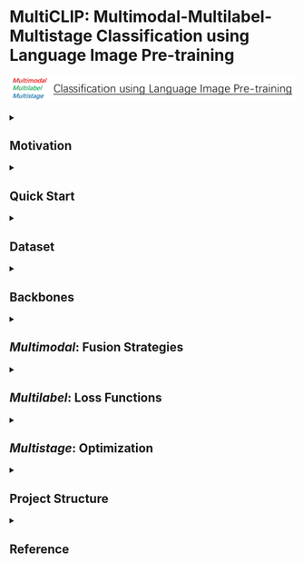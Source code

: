 <h1><strong>MultiCLIP</strong>: Multimodal-Multilabel-Multistage Classification using Language Image Pre-training</h1>

<img 
    src="figures/logo.jpg" 
    alt="MultiCLIP" 
    title="MultiCLIP">

<details>
    <summary>
        <h2>
            Motivation
        </h2>
    </summary>
    <p>Research into multimodalities is pivotal for advancing Artificial General Intelligence (AGI). Previous studies have delved into the capabilities of models trained using contrastive losses. Notably, successful models such as <code>CLIP</code> and <code>BLIP</code> have exerted substantial influence. However, their application predominantly focuses on tasks such as Image-Text Retrieval, Visual Question Answering, or Conditional Generation. Classification, despite being a fundamental task, has received comparatively limited attention. Thus, in this project, we demonstrate a practical implementation of a classification task using pretrained models. It is our hope that the examples provided in this repository will inspire further exploration and innovation.</p>
</details>

<details>
    <summary>
        <h2>
            Quick Start
        </h2>
    </summary>
    <details>
        <summary>
            <h3>
                How to Train a Model
            </h3>
        </summary>
        <p>To illustrate, consider training a <code>BlipMLDecoderClassifier</code> with a learning rate of 0.01. Execute the following command:</p>
        <pre><code>python3 train.py \
        --model_name blip_ml_decoder \
        --learning_rate 1e-2</code></pre>
        <p>The model weights will be stored at <code>./checkpoints/blip_ml_decoder_large_bce_v1_lr0.01_bs256_seed3407_loss.pth</code>.</p>
        <p>It is important to note that using a batch size of 256 with the <code>BlipMLDecoderClassifier</code> requires a GPU with at least 24 GB of memory. Additionally, our experiments were conducted on a two-GPU system, where part of the model was allocated to the second GPU. If you are operating on a machine with a single GPU, consider using alternative models such as the <code>BlipClassifier</code>, which is the default model choice.</p>
    </details>
    <details>
        <summary>
            <h3>
                How to Make Predictions
            </h3>
        </summary>
        <p>After training your model, you can proceed to make predictions. For instance, to use the previously trained model for inference, execute the command below:</p>
        <pre><code>python3 predict.py \
        --checkpoint_path ./checkpoints/blip_ml_decoder_large_bce_v1_lr0.01_bs256_seed3407_loss.pth</code></pre>
        <p>The output of the models will be saved in a <code>.csv</code> file.</p>
    </details>
</details>

<details>
    <summary>
        <h2>
            Dataset
        </h2>
    </summary>
  
  Links:
  <a href="https://www.kaggle.com/competitions/multi-label-classification-competition-2024/">Dataset on Kaggle</a>
</details>

<details> 
    <summary>
        <h2>
            Backbones
        </h2>
    </summary>

Options: Base / <u>Large (Default)</u>

<details>
    <summary><h3>CLIP [1]</h3></summary>
    <img 
        src="figures/clip.jpg" 
        alt="CLIP" 
        title="CLIP">
</details>

<details>
    <summary><h3>BLIP [2]</h3></summary>
    <img 
        src="figures/blip.jpg" 
        alt="BLIP" 
        title="BLIP">
</details>

</details>

<details>
    <summary>
        <h2>
            <em>Multimodal</em>: Fusion Strategies
        </h2>
    </summary>
    <details>
    <summary><h3>CLIP</h3></summary>
    <ul>
        <li>
            <details>
                <summary>Router</summary>
                <ul><b>Description</b>: Utilizes a router module to dynamically assign weights to different modalities, adapting to the task requirements.</ul>
                <ul>
                    <p><b>Diagram</b>:</p>
                    <p align="center">
                        <img src="figures/clip_router.png">
                    </p>
                    <div align="center" style="font-weight: bold">CLIP + Router</div>
            </details>
        </li>
        <li>
            <details>
                <summary><del>Boosting</del></summary>
                <ul><b>Description</b>: Currently ineffective, this strategy requires further development and optimization.</ul>
            </details>
        </li>
    </ul>
    </details>
    <details>
    <summary><h3>BLIP</h3></summary>
    <ul>
        <li>
            <details>
                <summary>Naive</summary>
                <ul><b>Description</b>: The original BLIP model effectively extracts features from multiple modalities without complex modifications.</ul>
            </details>
        </li>
        <li>
            <details>
                <summary>Ensembling</summary>
                <ul><b>Description</b>: Combines base classifiers that use both unimodal and multimodal features to improve prediction accuracy.</ul>
            </details>
        </li>
        <li>
            <details>
                <summary><del>Boosting</del></summary>
                <ul><b>Description</b>: This strategy is still  under development as it has not yet proven effective.</ul>
            </details>
        </li>
        <li>
            <details>
                <summary>Graph Attention Transformer (GAT)</summary>
                <ul><b>Description</b>: Employs Graph Neural Networks (GNNs) to model the relationships between labels, enhancing multilabel classification tasks.</ul>
            </details>
        </li>
        <li>
            <details>
                <summary>ML-Decoder [3]</summary>
                <ul><b>Description</b>: Focuses on learning robust representations by leveraging embeddings, facilitating effective decoding in complex scenarios.</ul>
                <ul><p><b>Diagram</b>:</p>
                    <p align="center">
                        <img src="figures/blip_ml_decoder.png">
                    </p>
                    <div align="center" style="font-weight: bold">BLIP + Anything</div>
                </ul>
            </details>
        </li>
    </ul>
    </details>
</details>

<details>
    <summary>
        <h2>
            <em>Multilabel</em>: Loss Functions
        </h2>
    </summary>
    <ul>
        <li><u>Binary Cross Entropy Loss with Logits (Default)</u></li>
        <li>Smoothing Loss</li>
        <li>Binary Focal Loss with Logits</li>
        <li>Angular Additive Margin (AAM) Loss with Logits [4]</li>
        <li>ZLPR Loss with Logits [5]</li>
    </ul>
</details>

<details>
    <summary>
        <h2>
            <em>Multistage</em>: Optimization
        </h2>
    </summary>
    <h3>CLIP: Unimodal Warmup</h3>
    <p>To optimize the effectiveness of unimodal classifiers, initial warmups are conducted until these classifiers plateau in performance improvements. Subsequently, a router is used to allocate weights to each classifier, thereby enhancing overall performance. If a unimodal classifier excels independently, it often overshadows improvements in classifiers using different modalities. Hence, unimodal warmups are essential for optimizing <code>CLIP</code>-based models.</p>
    <h3>BLIP: Embedding Extraction</h3>
    <p>In scenarios with limited computational resources, it is advisable to initially extract embeddings, followed by the application of <code>MLDecoder</code> for sequential learning. This approach allows for the scaling of batch sizes to extremely large quantities, accommodating thousands of samples in a single batch.</p>
</details>

<details>
    <summary>
        <h2>
            Project Structure
        </h2>
    </summary>
<pre>
    <code>
├── MultiCLIP/
│   ├── checkpoints/*.pth
│   ├── data/*.jpg
│   ├── figures/*.jpg
│   ├── models/*
│   ├── multi_clip/
│   │   ├── models/
│   │   │   ├── __init__.py
│   │   │   ├── blip_classifier.py
│   │   │   ├── clip_classifier.py
│   │   │   ├── config.py
│   │   │   ├── gat.py
│   │   │   ├── ml_decoder.py
│   │   │   └── router.py
│   │   ├── processors/
│   │   │   ├── __init__.py
│   │   │   ├── blip_processor.py
│   │   │   └── clip_processor.py
│   │   ├── trainers/
│   │   │   ├── __init__.py
│   │   │   ├── base_trainer.py
│   │   │   ├── boost_trainer.py
│   │   │   ├── clip_trainer.py
│   │   │   ├── head_trainer.py
│   │   │   └── ml_decoder_trainer.py
│   │   ├── utils/
│   │   │   ├── __init__.py
│   │   │   ├── inference_func.py
│   │   │   ├── label_encoder.py
│   │   │   ├── losses.py
│   │   │   ├── metrics.py
│   │   │   ├── predict_func.py
│   │   │   └── tools.py
│   │   ├── __init__.py
│   │   └── datasets.py
│   ├── .gitignore
│   ├── LICENSE
│   ├── label_encoder.npy
│   ├── predict.py
│   ├── README.md
│   ├── test.csv
│   ├── train_boost.py
│   ├── train.csv
│   └── train.py
└───
    </code>
</pre>
</details>

<details>
    <summary>
        <h2>
            Reference
        </h2>
    </summary>
<style>
    ol {
        counter-reset: list-counter;
        list-style: none;
        padding-left: 0;
    }
    ol li {
        counter-increment: list-counter; 
        margin-bottom: 10px; 
    }
    ol li::before {
        content: "[" counter(list-counter) "] "; 
        font-weight: bold; 
    }
</style>

<ol>
    <li>Radford, Alec, et al. "Learning transferable visual models from natural language supervision." <em>International conference on machine learning</em>. PMLR, 2021.</li>
    <li>Li, Junnan, et al. "Blip: Bootstrapping language-image pre-training for unified vision-language understanding and generation." <em>International conference on machine learning</em>. PMLR, 2022.</li>
    <li>Ridnik, Tal, et al. "Ml-decoder: Scalable and versatile classification head." <em>Proceedings of the IEEE/CVF Winter Conference on Applications of Computer Vision</em>. 2023.</li>
    <li>Deng, Jiankang, et al. "Arcface: Additive angular margin loss for deep face recognition." <em>Proceedings of the IEEE/CVF conference on computer vision and pattern recognition</em>. 2019.</li>
    <li>Su, Jianlin, et al. "Zlpr: A novel loss for multi-label classification." <em>arXiv preprint arXiv:2208.02955</em> (2022).</li>
</ol>
</details>